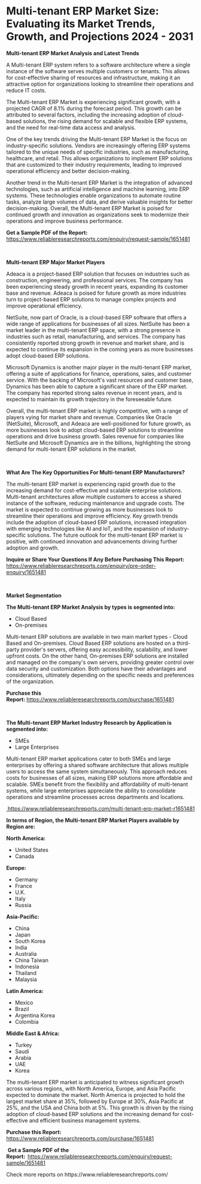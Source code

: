 <p><h1>Multi-tenant ERP Market Size: Evaluating its Market Trends, Growth, and Projections 2024 - 2031</h1></p><p><strong>Multi-tenant ERP Market Analysis and Latest Trends</strong></p>
<p><p>A Multi-tenant ERP system refers to a software architecture where a single instance of the software serves multiple customers or tenants. This allows for cost-effective sharing of resources and infrastructure, making it an attractive option for organizations looking to streamline their operations and reduce IT costs.</p><p>The Multi-tenant ERP Market is experiencing significant growth, with a projected CAGR of 8.1% during the forecast period. This growth can be attributed to several factors, including the increasing adoption of cloud-based solutions, the rising demand for scalable and flexible ERP systems, and the need for real-time data access and analysis.</p><p>One of the key trends driving the Multi-tenant ERP Market is the focus on industry-specific solutions. Vendors are increasingly offering ERP systems tailored to the unique needs of specific industries, such as manufacturing, healthcare, and retail. This allows organizations to implement ERP solutions that are customized to their industry requirements, leading to improved operational efficiency and better decision-making.</p><p>Another trend in the Multi-tenant ERP Market is the integration of advanced technologies, such as artificial intelligence and machine learning, into ERP systems. These technologies enable organizations to automate routine tasks, analyze large volumes of data, and derive valuable insights for better decision-making. Overall, the Multi-tenant ERP Market is poised for continued growth and innovation as organizations seek to modernize their operations and improve business performance.</p></p>
<p><strong>Get a Sample PDF of the Report:&nbsp;</strong> <a href="https://www.reliableresearchreports.com/enquiry/request-sample/1651481">https://www.reliableresearchreports.com/enquiry/request-sample/1651481</a></p>
<p>&nbsp;</p>
<p><strong>Multi-tenant ERP Major Market Players</strong></p>
<p><p>Adeaca is a project-based ERP solution that focuses on industries such as construction, engineering, and professional services. The company has been experiencing steady growth in recent years, expanding its customer base and revenue. Adeaca is poised for future growth as more industries turn to project-based ERP solutions to manage complex projects and improve operational efficiency.</p><p>NetSuite, now part of Oracle, is a cloud-based ERP software that offers a wide range of applications for businesses of all sizes. NetSuite has been a market leader in the multi-tenant ERP space, with a strong presence in industries such as retail, manufacturing, and services. The company has consistently reported strong growth in revenue and market share, and is expected to continue its expansion in the coming years as more businesses adopt cloud-based ERP solutions.</p><p>Microsoft Dynamics is another major player in the multi-tenant ERP market, offering a suite of applications for finance, operations, sales, and customer service. With the backing of Microsoft's vast resources and customer base, Dynamics has been able to capture a significant share of the ERP market. The company has reported strong sales revenue in recent years, and is expected to maintain its growth trajectory in the foreseeable future.</p><p>Overall, the multi-tenant ERP market is highly competitive, with a range of players vying for market share and revenue. Companies like Oracle (NetSuite), Microsoft, and Adeaca are well-positioned for future growth, as more businesses look to adopt cloud-based ERP solutions to streamline operations and drive business growth. Sales revenue for companies like NetSuite and Microsoft Dynamics are in the billions, highlighting the strong demand for multi-tenant ERP solutions in the market.</p></p>
<p>&nbsp;</p>
<p><strong>What Are The Key Opportunities For Multi-tenant ERP Manufacturers?</strong></p>
<p><p>The multi-tenant ERP market is experiencing rapid growth due to the increasing demand for cost-effective and scalable enterprise solutions. Multi-tenant architectures allow multiple customers to access a shared instance of the software, reducing maintenance and upgrade costs. The market is expected to continue growing as more businesses look to streamline their operations and improve efficiency. Key growth trends include the adoption of cloud-based ERP solutions, increased integration with emerging technologies like AI and IoT, and the expansion of industry-specific solutions. The future outlook for the multi-tenant ERP market is positive, with continued innovation and advancements driving further adoption and growth.</p></p>
<p><strong>Inquire or Share Your Questions If Any Before Purchasing This Report:</strong> <a href="https://www.reliableresearchreports.com/enquiry/pre-order-enquiry/1651481">https://www.reliableresearchreports.com/enquiry/pre-order-enquiry/1651481</a></p>
<p>&nbsp;</p>
<p><strong>Market Segmentation</strong></p>
<p><strong>The Multi-tenant ERP Market Analysis by types is segmented into:</strong></p>
<p><ul><li>Cloud Based</li><li>On-premises</li></ul></p>
<p><p>Multi-tenant ERP solutions are available in two main market types - Cloud Based and On-premises. Cloud Based ERP solutions are hosted on a third-party provider's servers, offering easy accessibility, scalability, and lower upfront costs. On the other hand, On-premises ERP solutions are installed and managed on the company's own servers, providing greater control over data security and customization. Both options have their advantages and considerations, ultimately depending on the specific needs and preferences of the organization.</p></p>
<p><strong>Purchase this Report:&nbsp;</strong><a href="https://www.reliableresearchreports.com/purchase/1651481">https://www.reliableresearchreports.com/purchase/1651481</a></p>
<p>&nbsp;</p>
<p><strong>The Multi-tenant ERP Market Industry Research by Application is segmented into:</strong></p>
<p><ul><li>SMEs</li><li>Large Enterprises</li></ul></p>
<p><p>Multi-tenant ERP market applications cater to both SMEs and large enterprises by offering a shared software architecture that allows multiple users to access the same system simultaneously. This approach reduces costs for businesses of all sizes, making ERP solutions more affordable and scalable. SMEs benefit from the flexibility and affordability of multi-tenant systems, while large enterprises appreciate the ability to consolidate operations and streamline processes across departments and locations.</p></p>
<p><a href="https://www.reliableresearchreports.com/multi-tenant-erp-market-r1651481">&nbsp;https://www.reliableresearchreports.com/multi-tenant-erp-market-r1651481</a></p>
<p><strong>In terms of Region, the Multi-tenant ERP Market Players available by Region are:</strong></p>
<p>
    <p> <strong> North America: </strong>
        <ul>
            <li>United States</li>
            <li>Canada</li>
        </ul>
        </p> 
    <p> <strong> Europe: </strong>
        <ul>
            <li>Germany</li>
            <li>France</li>
            <li>U.K.</li>
            <li>Italy</li>
            <li>Russia</li>
        </ul>
        </p> 
    <p> <strong> Asia-Pacific: </strong>
        <ul>
            <li>China</li>
            <li>Japan</li>
            <li>South Korea</li>
            <li>India</li>
            <li>Australia</li>
            <li>China Taiwan</li>
            <li>Indonesia</li>
            <li>Thailand</li>
            <li>Malaysia</li>
        </ul>
        </p> 
    <p> <strong> Latin America: </strong>
        <ul>
            <li>Mexico</li>
            <li>Brazil</li>
            <li>Argentina Korea</li>
            <li>Colombia</li>
        </ul>
        </p> 
    <p> <strong> Middle East & Africa: </strong>
        <ul>
            <li>Turkey</li>
            <li>Saudi</li>
            <li>Arabia</li>
            <li>UAE</li>
            <li>Korea</li>
        </ul>
    </p>
    </p>
<p><p>The multi-tenant ERP market is anticipated to witness significant growth across various regions, with North America, Europe, and Asia Pacific expected to dominate the market. North America is projected to hold the largest market share at 35%, followed by Europe at 30%, Asia Pacific at 25%, and the USA and China both at 5%. This growth is driven by the rising adoption of cloud-based ERP solutions and the increasing demand for cost-effective and efficient business management systems.</p></p>
<p><strong>Purchase this Report: </strong><a href="https://www.reliableresearchreports.com/purchase/1651481">https://www.reliableresearchreports.com/purchase/1651481</a></p>
<p>&nbsp;<strong>Get a Sample PDF of the Report:&nbsp;&nbsp;</strong><a href="https://www.reliableresearchreports.com/enquiry/request-sample/1651481">https://www.reliableresearchreports.com/enquiry/request-sample/1651481</a></p>
<p><strong></strong></p>
<p>Check more reports on https://www.reliableresearchreports.com/</p>